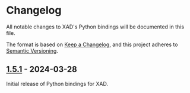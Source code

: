 # Changelog

All notable changes to XAD's Python bindings will be documented in this file.

The format is based on [Keep a Changelog](https://keepachangelog.com/en/1.0.0/),
and this project adheres to [Semantic Versioning](https://semver.org/spec/v2.0.0.html).


## [1.5.1] - 2024-03-28

Initial release of Python bindings for XAD.



[1.5.1]: https://github.com/auto-differentiation/xad-py/releases/tag/v1.5.1
